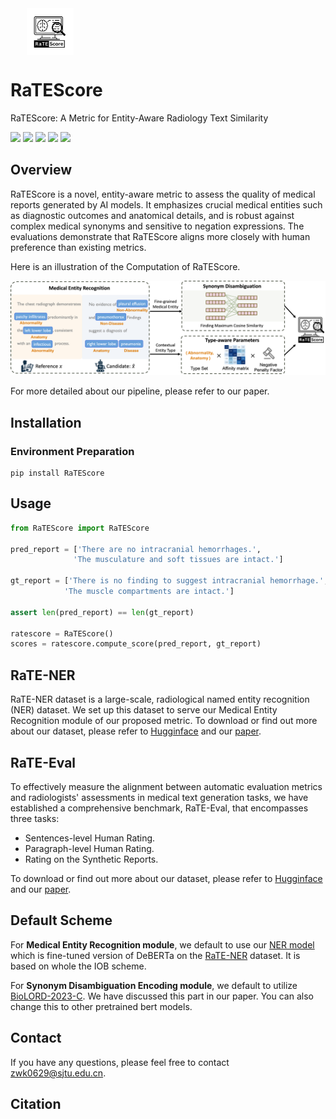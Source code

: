 <div style="text-align: center; width: 20%;">
        <img src="figure/logo.png" alt="logo" style="width: 15%; min-width: 75px; display: block; margin-left: auto;">
</div>


# RaTEScore
RaTEScore: A Metric for Entity-Aware Radiology Text Similarity

<div style='display:flex; gap: 0.25rem; '>
<a href='https://angelakeke.github.io/RaTEScore/'><img src='https://img.shields.io/badge/website-URL-blueviolet'></a>
<a href='https://huggingface.co/Angelakeke/RaTE-NER'><img src='https://img.shields.io/badge/RaTENER-Model&Demo-blue'></a>
<a href='https://huggingface.co/datasets/Angelakeke/RaTE-NER'><img src='https://img.shields.io/badge/RaTENER-Dataset-blue'></a>
<a href='https://huggingface.co/datasets/Angelakeke/RaTE-Eval'><img src='https://img.shields.io/badge/RaTEEval-Benchmark-green'></a> 
<a href=''><img src='https://img.shields.io/badge/Paper-PDF-red'></a>
</div>

## Overview

RaTEScore is a novel, entity-aware metric to assess the quality of medical reports generated by AI models. It emphasizes crucial medical entities such as diagnostic outcomes and anatomical details, and is robust against complex medical synonyms and sensitive to negation expressions. The evaluations demonstrate that RaTEScore aligns more closely with human preference than existing metrics.


Here is an illustration of the Computation of RaTEScore. 

![](./figure/model.png)

For more detailed about our pipeline, please refer to our paper.

## Installation

### Environment Preparation
```
pip install RaTEScore
```

## Usage

```python
from RaTEScore import RaTEScore

pred_report = ['There are no intracranial hemorrhages.',
              'The musculature and soft tissues are intact.']

gt_report = ['There is no finding to suggest intracranial hemorrhage.',
            'The muscle compartments are intact.']

assert len(pred_report) == len(gt_report)

ratescore = RaTEScore()
scores = ratescore.compute_score(pred_report, gt_report)
```

## RaTE-NER

 RaTE-NER dataset is a large-scale, radiological named entity recognition (NER) dataset. We set up this dataset to serve our Medical Entity Recognition module of our proposed metric. To download or find out more about our dataset, please refer to [Hugginface](https://huggingface.co/datasets/Angelakeke/RaTE-NER) and our [paper]().

## RaTE-Eval

To effectively measure the alignment between automatic evaluation metrics and radiologists' assessments in medical text generation tasks, we have established a comprehensive benchmark, RaTE-Eval, that encompasses three tasks:

- Sentences-level Human Rating.
- Paragraph-level Human Rating.
- Rating on the Synthetic Reports.

To download or find out more about our dataset, please refer to [Hugginface](https://huggingface.co/datasets/Angelakeke/RaTE-Eval) and our [paper]().

## Default Scheme

For **Medical Entity Recognition module**, we default to use our [NER model](https://huggingface.co/Angelakeke/RaTE-NER-Deberta) which is fine-tuned version of DeBERTa on the [RaTE-NER](https://huggingface.co/datasets/Angelakeke/RaTE-NER) dataset. It is based on whole the IOB scheme. 

For **Synonym Disambiguation Encoding module**, we default to utilize [BioLORD-2023-C](https://huggingface.co/FremyCompany/BioLORD-2023-C). We have discussed this part in our paper. You can also change this to other pretrained bert models.

## Contact
If you have any questions, please feel free to contact zwk0629@sjtu.edu.cn.

## Citation
```

```
